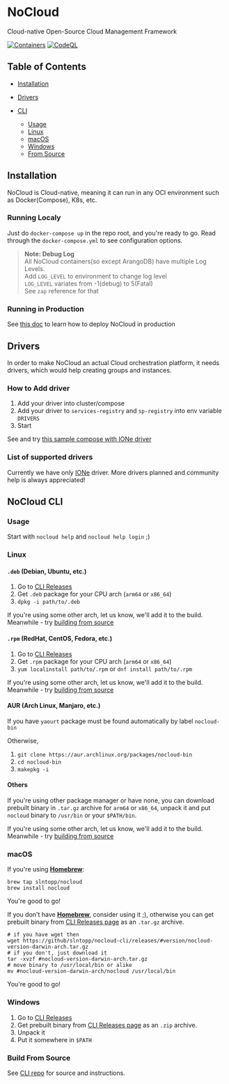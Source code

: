 # NoCloud
Cloud-native Open-Source Cloud Management Framework

[![Containers](https://github.com/slntopp/nocloud/actions/workflows/ci.yml/badge.svg?branch=master)](https://github.com/slntopp/nocloud/actions/workflows/ci.yml)
[![CodeQL](https://github.com/slntopp/nocloud/actions/workflows/codeql-analysis.yml/badge.svg?branch=master)](https://github.com/slntopp/nocloud/actions/workflows/codeql-analysis.yml)

## Table of Contents

* [Installation](#installation)
* [Drivers](#drivers)
* [CLI](#nocloud-cli)

  * [Usage](#usage)
  * [Linux](#linux)
  * [macOS](#macos)
  * [Windows](#windows)
  * [From Source](#build-from-source)

## Installation

NoCloud is Cloud-native, meaning it can run in any OCI environment such as Docker(Compose), K8s, etc.

### Running Localy

Just do `docker-compose up` in the repo root, and you're ready to go.
Read through the `docker-compose.yml` to see configuration options.

> **Note: Debug Log**  
All NoCloud containers(so except ArangoDB) have multiple Log Levels.  
Add `LOG_LEVEL` to environment to change log level  
`LOG_LEVEL` variates from -1(debug) to 5(Fatal)  
See `zap` reference for that  

### Running in Production

See [this doc](examples/nocloud_public/README.md) to learn how to deploy NoCloud in production

## Drivers

In order to make NoCloud an actual Cloud orchestration platform, it needs drivers, which would help creating groups and instances.

### How to Add driver

1. Add your driver into cluster/compose
2. Add your driver to `services-registry` and `sp-registry` into env variable `DRIVERS`
3. Start

See and try [this sample compose with IONe driver](examples/nocloud_n_ione/docker-compose.yml)

### List of supported drivers

Currently we have only [IONe](https://github.com/slntopp/nocloud-driver-ione) driver. More drivers planned and community help is always appreciated!

## NoCloud CLI

### Usage

Start with `nocloud help` and `nocloud help login` ;)

### Linux

#### `.deb` (Debian, Ubuntu, etc.)

1. Go to [CLI Releases](https://github.com/slntopp/nocloud-cli/releases)
2. Get `.deb` package for your CPU arch (`arm64` or `x86_64`)
3. `dpkg -i path/to/.deb`

If you're using some other arch, let us know, we'll add it to the build. Meanwhile - try [building from source](#build-from-source)

#### `.rpm` (RedHat, CentOS, Fedora, etc.)

1. Go to [CLI Releases](https://github.com/slntopp/nocloud-cli/releases)
2. Get `.rpm` package for your CPU arch (`arm64` or `x86_64`)
3. `yum localinstall path/to/.rpm` or `dnf install path/to/.rpm`

If you're using some other arch, let us know, we'll add it to the build. Meanwhile - try [building from source](#build-from-source)

#### AUR (Arch Linux, Manjaro, etc.)

If you have `yaourt` package must be found automatically by label `nocloud-bin`

Otherwise,
1. `git clone https://aur.archlinux.org/packages/nocloud-bin`
2. `cd nocloud-bin`
3. `makepkg -i`

#### Others

If you're using other package manager or have none, you can download prebuilt binary in `.tar.gz` archive for `arm64` or `x86_64`, unpack it and put `nocloud` binary to `/usr/bin` or your `$PATH/bin`.

If you're using some other arch, let us know, we'll add it to the build. Meanwhile - try [building from source](#build-from-source)

### macOS

If you're using [**Homebrew**](https://brew.sh):

```shell
brew tap slntopp/nocloud
brew install nocloud
```

You're good to go!

If you don't have [**Homebrew**](https://brew.sh), consider using it ;), otherwise you can get prebuilt binary from [CLI Releases page](https://github.com/slntopp/nocloud-cli/releases) as an `.tar.gz` archive.

```shell
# if you have wget then
wget https://github/slntopp/nocloud-cli/releases/#version/nocloud-version-darwin-arch.tar.gz
# if you don't, just download it
tar -xvzf #nocloud-version-darwin-arch.tar.gz
# move binary to /usr/local/bin or alike
mv #nocloud-version-darwin-arch/nocloud /usr/local/bin
```

You're good to go!

### Windows

1. Go to [CLI Releases](https://github.com/slntopp/nocloud-cli/releases)
2. Get prebuilt binary from [CLI Releases page](https://github.com/slntopp/nocloud-cli/releases) as an `.zip` archive.
3. Unpack it
4. Put it somewhere in `$PATH`

### Build From Source

See [CLI repo](https://github.com/slntopp/nocloud-cli) for source and instructions.
